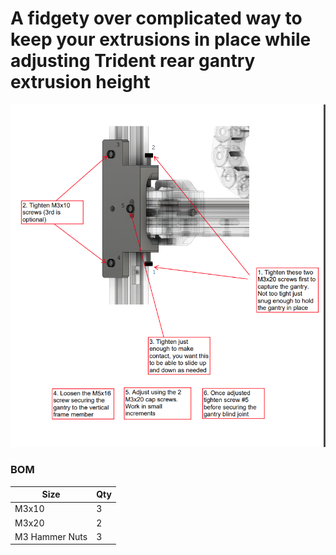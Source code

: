 # A fidgety over complicated way to keep your extrusions in place while adjusting Trident rear gantry extrusion height

<img src="./Images/gantry adjuster.png" width=900>

### BOM

Size | Qty
--- | ---
M3x10 | 3
M3x20 | 2
M3 Hammer Nuts | 3



